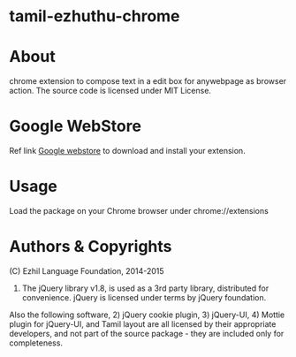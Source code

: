 tamil-ezhuthu-chrome
=================

About
=====
chrome extension to compose text in a edit box for anywebpage as browser action.
The source code is licensed under MIT License.

Google WebStore
===============
Ref link <a href="https://chrome.google.com/webstore/detail/">Google webstore</a> to download and install your extension.

Usage
=====
Load the package on your Chrome browser under chrome://extensions

Authors & Copyrights
====================
(C) Ezhil Language Foundation, 2014-2015

1) The jQuery library v1.8, is used as a 3rd party library, distributed for convenience. jQuery is licensed under terms by jQuery foundation.

Also the following software,
2) jQuery cookie plugin,
3) jQuery-UI, 
4) Mottie plugin for jQuery-UI, and Tamil layout are all
licensed by their appropriate developers, and not 
part of the source package - they are included only for completeness.

